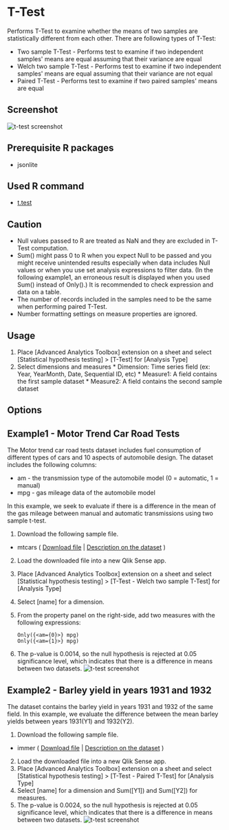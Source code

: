 # T-Test
Performs T-Test to examine whether the means of two samples are statistically different from each other. There are following types of T-Test:
  * Two sample T-Test - Performs test to examine if two independent samples' means are equal assuming that their variance are equal
  * Welch two sample T-Test  - Performs test to examine if two independent samples' means are equal assuming that their variance are not equal
  * Paired T-Test - Performs test to examine if two paired samples' means are equal

## Screenshot
![t-test screenshot](./images/t_test_example1.png)

## Prerequisite R packages
 * jsonlite

## Used R command
 * [t.test](https://www.rdocumentation.org/packages/stats/versions/3.4.1/topics/t.test)

## Caution
 * Null values passed to R are treated as NaN and they are excluded in T-Test computation.
 * Sum() might pass 0 to R when you expect Null to be passed and you might receive unintended results especially when data includes Null values or when you use set analysis expressions to filter data. (In the following example1, an erroneous result is displayed when you used Sum() instead of Only().) It is recommended to check expression and data on a table.
 * The number of records included in the samples need to be the same when performing paired T-Test.
 * Number formatting settings on measure properties are ignored.

## Usage
  1. Place [Advanced Analytics Toolbox] extension on a sheet and select [Statistical hypothesis testing] > [T-Test] for [Analysis Type]
  2. Select dimensions and measures
    * Dimension: Time series field (ex: Year, YearMonth, Date, Sequential ID, etc)
    * Measure1: A field contains the first sample dataset
    * Measure2: A field contains the second sample dataset
## Options

## Example1 - Motor Trend Car Road Tests
The Motor trend car road tests dataset includes fuel consumption of different types of cars and 10 aspects of automobile design. The dataset includes the following columns:
  * am - the transmission type of the automobile model (0 = automatic, 1 = manual)
  * mpg - gas mileage data of the automobile model

In this example, we seek to evaluate if there is a difference in the mean of the gas mileage between manual and automatic transmissions using two sample t-test.

1. Download the following sample file.
  * mtcars ( [Download file](./data/mtcars.xlsx) | [Description on the dataset](https://www.rdocumentation.org/packages/datasets/versions/3.4.1/topics/mtcars) )  
2. Load the downloaded file into a new Qlik Sense app.
3. Place [Advanced Analytics Toolbox] extension on a sheet and select [Statistical hypothesis testing] > [T-Test - Welch two sample T-Test] for [Analysis Type]
4. Select [name] for a dimension.
5. From the property panel on the right-side, add two measures with the following expressions:

    `Only({<am={0}>} mpg)`    
    `Only({<am={1}>} mpg)`

6. The p-value is 0.0014, so the null hypothesis is rejected at 0.05 significance level, which indicates that there is a difference in means between two datasets.
![t-test screenshot](./images/t_test_example1.png)

## Example2 - Barley yield in years 1931 and 1932
The dataset contains the barley yield in years 1931 and 1932 of the same field. In this example, we evaluate the difference between the mean barley yields between years 1931(Y1) and 1932(Y2).

1. Download the following sample file.
  * immer ( [Download file](./data/immer.xlsx) | [Description on the dataset](https://www.rdocumentation.org/packages/MASS/versions/7.3-47/topics/immer) )  
2. Load the downloaded file into a new Qlik Sense app.
3. Place [Advanced Analytics Toolbox] extension on a sheet and select [Statistical hypothesis testing] > [T-Test - Paired T-Test] for [Analysis Type]
4. Select [name] for a dimension and Sum([Y1]) and Sum([Y2]) for measures.
5. The p-value is 0.0024, so the null hypothesis is rejected at 0.05 significance level, which indicates that there is a difference in means between two datasets.
![t-test screenshot](./images/t_test_example2.png)
